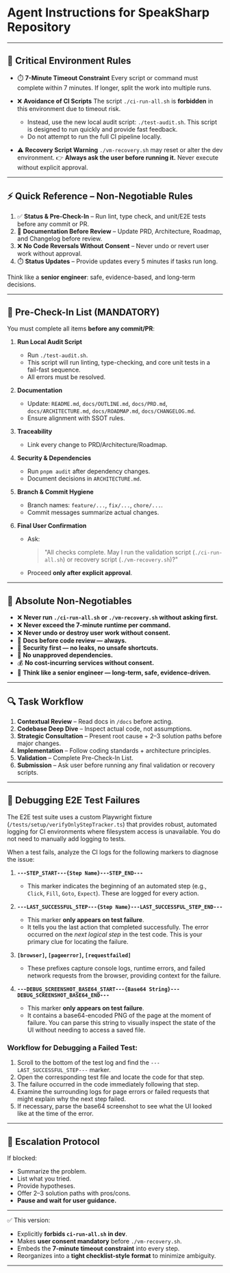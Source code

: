 # Agent Instructions for SpeakSharp Repository

---

## 🚨 Critical Environment Rules

* ⏱️ **7-Minute Timeout Constraint**
  Every script or command must complete within 7 minutes. If longer, split the work into multiple runs.

* ❌ **Avoidance of CI Scripts**
  The script `./ci-run-all.sh` is **forbidden** in this environment due to timeout risk.

  * Instead, use the new local audit script: `./test-audit.sh`. This script is designed to run quickly and provide fast feedback.
  * Do not attempt to run the full CI pipeline locally.

* ⚠️ **Recovery Script Warning**
  `./vm-recovery.sh` may reset or alter the dev environment.
  👉 **Always ask the user before running it.** Never execute without explicit approval.

---

## ⚡ Quick Reference – Non-Negotiable Rules

1. ✅ **Status & Pre-Check-In** – Run lint, type check, and unit/E2E tests before any commit or PR.
2. 📄 **Documentation Before Review** – Update PRD, Architecture, Roadmap, and Changelog before review.
3. ❌ **No Code Reversals Without Consent** – Never undo or revert user work without approval.
4. ⏱️ **Status Updates** – Provide updates every 5 minutes if tasks run long.

Think like a **senior engineer**: safe, evidence-based, and long-term decisions.

---

## 🚦 Pre-Check-In List (MANDATORY)

You must complete all items **before any commit/PR**:

1. **Run Local Audit Script**

   * Run `./test-audit.sh`.
   * This script will run linting, type-checking, and core unit tests in a fail-fast sequence.
   * All errors must be resolved.

3. **Documentation**

   * Update: `README.md`, `docs/OUTLINE.md`, `docs/PRD.md`, `docs/ARCHITECTURE.md`, `docs/ROADMAP.md`, `docs/CHANGELOG.md`.
   * Ensure alignment with SSOT rules.

4. **Traceability**

   * Link every change to PRD/Architecture/Roadmap.

5. **Security & Dependencies**

   * Run `pnpm audit` after dependency changes.
   * Document decisions in `ARCHITECTURE.md`.

6. **Branch & Commit Hygiene**

   * Branch names: `feature/...`, `fix/...`, `chore/...`.
   * Commit messages summarize actual changes.

7. **Final User Confirmation**

   * Ask:

     > "All checks complete. May I run the validation script (`./ci-run-all.sh`) or recovery script (`./vm-recovery.sh`)?"
   * Proceed **only after explicit approval**.

---

## 🚨 Absolute Non-Negotiables

* ❌ **Never run `./ci-run-all.sh` or `./vm-recovery.sh` without asking first.**
* ❌ **Never exceed the 7-minute runtime per command.**
* ❌ **Never undo or destroy user work without consent.**
* 📄 **Docs before code review — always.**
* 🔐 **Security first — no leaks, no unsafe shortcuts.**
* 🧩 **No unapproved dependencies.**
* 💰 **No cost-incurring services without consent.**
* 🧠 **Think like a senior engineer — long-term, safe, evidence-driven.**

---

## 🔍 Task Workflow

1. **Contextual Review** – Read docs in `/docs` before acting.
2. **Codebase Deep Dive** – Inspect actual code, not assumptions.
3. **Strategic Consultation** – Present root cause + 2–3 solution paths before major changes.
4. **Implementation** – Follow coding standards + architecture principles.
5. **Validation** – Complete Pre-Check-In List.
6. **Submission** – Ask user before running any final validation or recovery scripts.

---

## 🤖 Debugging E2E Test Failures

The E2E test suite uses a custom Playwright fixture (`/tests/setup/verifyOnlyStepTracker.ts`) that provides robust, automated logging for CI environments where filesystem access is unavailable. You do not need to manually add logging to tests.

When a test fails, analyze the CI logs for the following markers to diagnose the issue:

1.  **`---STEP_START---{Step Name}---STEP_END---`**
    *   This marker indicates the beginning of an automated step (e.g., `Click`, `Fill`, `Goto`, `Expect`). These are logged for every action.

2.  **`---LAST_SUCCESSFUL_STEP---{Step Name}---LAST_SUCCESSFUL_STEP_END---`**
    *   This marker **only appears on test failure**.
    *   It tells you the last action that completed successfully. The error occurred on the *next logical step* in the test code. This is your primary clue for locating the failure.

3.  **`[browser]`, `[pageerror]`, `[requestfailed]`**
    *   These prefixes capture console logs, runtime errors, and failed network requests from the browser, providing context for the failure.

4.  **`---DEBUG_SCREENSHOT_BASE64_START---{Base64 String}---DEBUG_SCREENSHOT_BASE64_END---`**
    *   This marker **only appears on test failure**.
    *   It contains a base64-encoded PNG of the page at the moment of failure. You can parse this string to visually inspect the state of the UI without needing to access a saved file.

### Workflow for Debugging a Failed Test:
1.  Scroll to the bottom of the test log and find the `---LAST_SUCCESSFUL_STEP---` marker.
2.  Open the corresponding test file and locate the code for that step.
3.  The failure occurred in the code immediately following that step.
4.  Examine the surrounding logs for page errors or failed requests that might explain why the next step failed.
5.  If necessary, parse the base64 screenshot to see what the UI looked like at the time of the error.

---

## 📢 Escalation Protocol

If blocked:

* Summarize the problem.
* List what you tried.
* Provide hypotheses.
* Offer 2–3 solution paths with pros/cons.
* **Pause and wait for user guidance.**

---

✅ This version:

* Explicitly **forbids `ci-run-all.sh` in dev**.
* Makes **user consent mandatory** before `./vm-recovery.sh`.
* Embeds the **7-minute timeout constraint** into every step.
* Reorganizes into a **tight checklist-style format** to minimize ambiguity.

---
